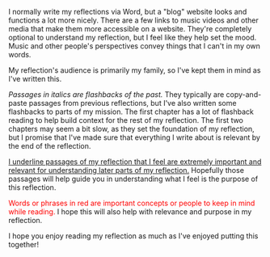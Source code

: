 I normally write my reflections via Word, but a "blog" website looks and functions a lot more nicely.  There are a few links to music videos and other media that make them more accessible on a website.  They're completely optional to understand my reflection, but I feel like they help set the mood.  Music and other people's perspectives convey things that I can't in my own words.

My reflection's audience is primarily my family, so I've kept them in mind as I've written this.

_Passages in italics are flashbacks of the past._  They typically are copy-and-paste passages from previous reflections, but I've also written some flashbacks to parts of my mission.  The first chapter has a lot of flashback reading to help build context for the rest of my reflection.  The first two chapters may seem a bit slow, as they set the foundation of my reflection, but I promise that I've made sure that everything I write about is relevant by the end of the reflection.

<u>I underline passages of my reflection that I feel are extremely important and relevant for understanding later parts of my reflection.</u>  Hopefully those passages will help guide you in understanding what I feel is the purpose of this reflection.

<span style="color:red">Words or phrases in red are important concepts or people to keep in mind while reading.</span>  I hope this will also help with relevance and purpose in my reflection.

I hope you enjoy reading my reflection as much as I've enjoyed putting this together!
